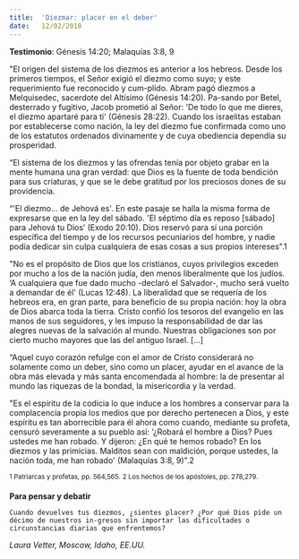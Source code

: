 ```yaml
---
title:  'Diezmar: placer en el deber'
date:   12/02/2018
---
```


**Testimonio**: Génesis 14:20; Malaquías 3:8, 9 

"El origen del sistema de los diezmos es anterior a los hebreos. Desde los primeros tiempos, el Señor exigió el diezmo como suyo; y este requerimiento fue reconocido y cum-plido. Abram pagó diezmos a Melquisedec, sacerdote del Altísimo (Génesis 14:20). Pa-sando por Betel, desterrado y fugitivo, Jacob prometió al Señor: 'De todo lo que me dieres, el diezmo apartaré para ti' (Génesis 28:22). Cuando los israelitas estaban por establecerse como nación, la ley del diezmo fue confirmada como uno de los estatutos ordenados divinamente y de cuya obediencia dependía su prosperidad. 

“El sistema de los diezmos y las ofrendas tenía por objeto grabar en la mente humana una gran verdad: que Dios es la fuente de toda bendición para sus criaturas, y que se le debe gratitud por los preciosos dones de su providencia. 

“'El diezmo... de Jehová es'. En este pasaje se halla la misma forma de expresarse que en la ley del sábado. 'El séptimo día es reposo [sábado] para Jehová tu Dios’ (Exodo 20:10). Dios reservó para sí una porción específica del tiempo y de los recursos pecuniarios del hombre, y nadie podía dedicar sin culpa cualquiera de esas cosas a sus propios intereses".1 

"No es el propósito de Dios que los cristianos, cuyos privilegios exceden por mucho a los de la nación judía, den menos liberalmente que los judíos. ‘A cualquiera que fue dado mucho -declaró el Salvador-, mucho será vuelto a demandar de él' (Lucas 12:48). La liberalidad que se requería de los hebreos era, en gran parte, para beneficio de su propia nación: hoy la obra de Dios abarca toda la tierra. Cristo confió los tesoros del evangelio en las manos de sus seguidores, y les impuso la responsabilidad de dar las alegres nuevas de la salvación al mundo. Nuestras obligaciones son por cierto mucho mayores que las del antiguo Israel. [...] 

“Aquel cuyo corazón refulge con el amor de Cristo considerará no solamente como un deber, sino como un placer, ayudar en el avance de la obra más elevada y más santa encomendada al hombre: la de presentar al mundo las riquezas de la bondad, la misericordia y la verdad. 

"Es el espíritu de la codicia lo que induce a los hombres a conservar para la complacencia propia los medios que por derecho pertenecen a Dios, y este espíritu es tan aborrecible para él ahora como cuando, mediante su profeta, censuró severamente a su pueblo así: ‘¿Robará el hombre a Dios? Pues ustedes me han robado. Y dijeron: ¿En qué te hemos robado? En los diezmos y las primicias. Malditos sean con maldición, porque ustedes, la nación toda, me han robado' (Malaquías 3:8, 9)".2 

<sup>1 Patriarcas y profetas, pp. 564,565.</sup>
<sup>2 Los hechos de los apóstoles, pp. 278,279.</sup> 

**Para pensar y debatir** 

`Cuando devuelves tus diezmos, ¿sientes placer? ¿Por qué Dios pide un décimo de nuestros in-gresos sin importar las dificultades o circunstancias diarias que enfrentemos?` 

_Laura Vetter, Moscow, Idaho, EE.UU._
